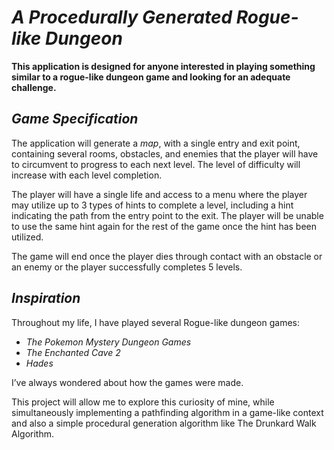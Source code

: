 # ***A Procedurally Generated Rogue-like Dungeon***

**This application is designed for anyone interested 
in playing something similar to a rogue-like 
dungeon game and looking for an adequate challenge.**

## *Game Specification*

The application will generate a *map*, 
with a single entry and exit point, containing 
several rooms, obstacles, and enemies that the 
player will have to circumvent to progress to each 
next level. The level of difficulty will increase 
with each level completion. 

The player will have a single life and access to 
a menu where the player may utilize up to 3 
types of hints to complete a level, including a hint 
indicating the path from the entry point to the exit.
The player will be unable to use the same hint again 
for the rest of the game once the hint has been 
utilized.

The game will end once the player dies through contact with an obstacle or
an enemy or the player successfully completes 5 levels.

## *Inspiration*

Throughout my life, I have played several Rogue-like 
dungeon games:

- *The Pokemon Mystery Dungeon Games*
- *The Enchanted Cave 2*
- *Hades*

I’ve always wondered about how the games were made. 

This project will allow me to explore this curiosity 
of mine, while simultaneously implementing a pathfinding
algorithm in a game-like context and also a simple 
procedural generation algorithm like The Drunkard 
Walk Algorithm.